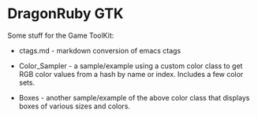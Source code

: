 # DragonRuby GTK

Some stuff for the Game ToolKit:

- ctags.md - markdown conversion of emacs ctags

- Color_Sampler - a sample/example using a custom color class to get RGB color values from a hash by name or index.  Includes a few color sets.
- Boxes - another sample/example of the above color class that displays boxes of various sizes and colors.

